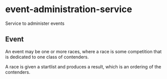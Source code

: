 # event-administration-service

Service to administer events

## Event
An event may be one or more races, where a race is some competition that is dedicated to one class of contenders.

A race is given a startlist and produces a result, which is an ordering of the contenders.
